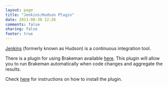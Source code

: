 ```yaml
---
layout: page
title: "Jenkins/Hudson Plugin"
date: 2011-08-30 12:26
comments: false
sharing: false
footer: true
---
```


[Jenkins](http://jenkins-ci.org/) (formerly known as Hudson) is a continuous integration tool.

There is a plugin for using Brakeman available [here](https://github.com/presidentbeef/brakeman-jenkins-plugin). This plugin will allow you to run Brakeman automatically when code changes and aggregate the results.

Check [here](docs/jenkins/installation) for instructions on how to install the plugin.
